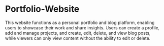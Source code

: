 # Portfolio-Website
This website functions as a personal portfolio and blog platform, enabling users to showcase their work and share insights. Users can create a profile, add and manage projects, and create, edit, delete, and view blog posts, while viewers can only view content without the ability to edit or delete.
